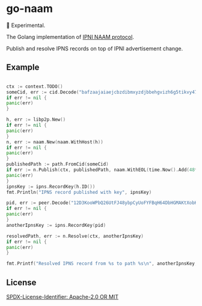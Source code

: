 # go-naam

:construction: Experimental.

The Golang implementation of [IPNI NAAM protocol](https://github.com/ipni/specs/pull/4).

Publish and resolve IPNS records on top of IPNI advertisement change.

## Example

```go

ctx := context.TODO()
someCid, err := cid.Decode("bafzaajaiaejcbzdibmxyzdjbbehgvizh6g5tikvy47mshdy6gwbruvgwvd24seje")
if err != nil {
panic(err)
}

h, err := libp2p.New()
if err != nil {
panic(err)
}
n, err := naam.New(naam.WithHost(h))
if err != nil {
panic(err)
}
publishedPath := path.FromCid(someCid)
if err := n.Publish(ctx, publishedPath, naam.WithEOL(time.Now().Add(48*time.Hour))); err != nil {
panic(err)
}
ipnsKey := ipns.RecordKey(h.ID())
fmt.Println("IPNS record published with key", ipnsKey)

pid, err := peer.Decode("12D3KooWPbQ26UtFJ48ybpCyUoFYFBqH64DbHGMAKtXobKtRdzFF")
if err != nil {
panic(err)
}
anotherIpnsKey := ipns.RecordKey(pid)

resolvedPath, err := n.Resolve(ctx, anotherIpnsKey)
if err != nil {
panic(err)
}

fmt.Printf("Resolved IPNS record from %s to path %s\n", anotherIpnsKey, resolvedPath)

```

## License

[SPDX-License-Identifier: Apache-2.0 OR MIT](LICENSE.md)
